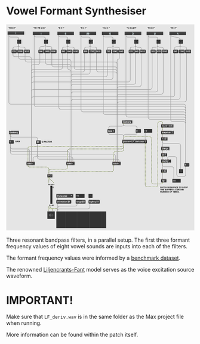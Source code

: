 # Vowel Formant Synthesiser

![](images/maxpatch.png)

Three resonant bandpass filters, in a parallel setup. The first three formant frequency values of eight vowel sounds are inputs into each of the filters.

The formant frequency values were informed by a [benchmark dataset](https://asa.scitation.org/doi/10.1121/1.1906875).

The renowned [Liljencrants-Fant](http://www.glottopedia.org/index.php/Liljencrants-Fant_model) model serves as the voice excitation source waveform.

# IMPORTANT!
Make sure that `LF_deriv.wav` is in the same folder as the Max project file when running.

More information can be found within the patch itself.
